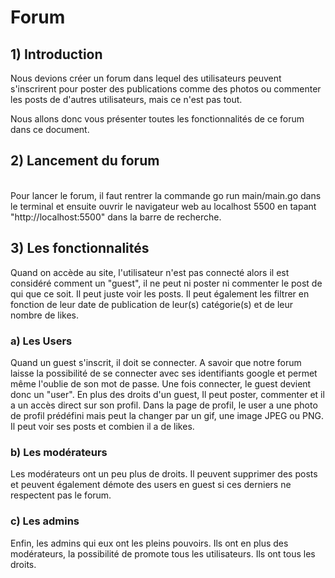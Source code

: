 # Forum

## 1) Introduction
Nous devions créer un forum dans lequel des utilisateurs peuvent s'inscrirent pour poster des publications comme des photos ou commenter les posts de d'autres utilisateurs, mais ce n'est pas tout.

Nous allons donc vous présenter toutes les fonctionnalités de ce forum dans ce document.
<br> 

## 2) Lancement du forum
<br>
Pour lancer le forum, il faut rentrer la commande go run main/main.go dans le terminal et ensuite ouvrir le navigateur web au localhost 5500 en tapant "http://localhost:5500" dans la barre de recherche.
<br>

## 3) Les fonctionnalités
Quand on accède au site, l'utilisateur n'est pas connecté alors il est considéré comment un "guest", il ne peut ni poster ni commenter le post de qui que ce soit. Il peut juste voir les posts. Il peut également les filtrer en fonction de leur date de publication de leur(s) catégorie(s) et de leur nombre de likes.
<br>

### a) Les Users
Quand un guest s'inscrit, il doit se connecter. A savoir que notre forum laisse la possibilité de se connecter avec ses identifiants google et permet même l'oublie de son mot de passe. Une fois connecter, le guest devient donc un "user". En plus des droits d'un guest, Il peut poster, commenter et il a un accès direct sur son profil.
Dans la page de profil, le user a une photo de profil prédéfini mais peut la changer par un gif, une image JPEG ou PNG. Il peut voir ses posts et combien il a de likes.
<br>

### b) Les modérateurs
Les modérateurs ont un peu plus de droits. Il peuvent supprimer des posts et peuvent également démote des users en guest si ces derniers ne respectent pas le forum.
<br>

### c) Les admins
Enfin, les admins qui eux ont les pleins pouvoirs. Ils ont en plus des modérateurs, la possibilité de promote tous les utilisateurs. Ils ont tous les droits.